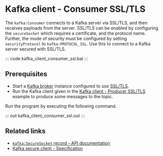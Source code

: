 # Kafka client - Consumer SSL/TLS

The `kafka:Consumer` connects to a Kafka server via SSL/TLS, and then receives payloads from the server. SSL/TLS can be enabled by configuring the `secureSocket` which requires a certificate, and the protocol name. Further, the mode of security must be configured by setting `securityProtocol` to `kafka:PROTOCOL_SSL`. Use this to connect to a Kafka server secured with SSL/TLS.

::: code kafka_client_consumer_ssl.bal :::

## Prerequisites
- Start a [Kafka broker](https://kafka.apache.org/quickstart) instance configured to use [SSL/TLS](https://docs.confluent.io/3.0.0/kafka/ssl.html#configuring-kafka-brokers).
- Run the Kafka client given in the [Kafka client - Producer SSL/TLS](/learn/by-example/kafka-client-producer-ssl) example to produce some messages to the topic.

Run the program by executing the following command.

::: out kafka_client_consumer_ssl.out :::

## Related links
- [`kafka:SecureSocket` record - API documentation](https://lib.ballerina.io/ballerinax/kafka/latest/records/SecureSocket)
- [Kafka secure client - Specification](https://github.com/ballerina-platform/module-ballerinax-kafka/blob/master/docs/spec/spec.md#4212-secure-client)
